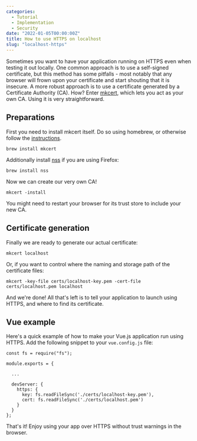 ```yaml
---
categories:
  - Tutorial
  - Implementation
  - Security
date: "2022-01-05T00:00:00Z"
title: How to use HTTPS on localhost
slug: "localhost-https"
---
```


Sometimes you want to have your application running on HTTPS even when testing it out locally. One common approach is to use a self-signed certificate, but this method has some pitfalls - most notably that any browser will frown upon your certificate and start shouting that it is insecure. A more robust approach is to use a certificate generated by a Certificate Authority (CA). How? Enter [mkcert](https://github.com/FiloSottile/mkcert), which lets you act as your own CA. Using it is very straightforward.

## Preparations

First you need to install mkcert itself. Do so using homebrew, or otherwise follow the [instructions](https://github.com/FiloSottile/mkcert#installation).

    brew install mkcert

Additionally install [nss](https://developer.mozilla.org/en-US/docs/Mozilla/Projects/NSS) if you are using Firefox:

    brew install nss

Now we can create our very own CA!

    mkcert -install

You might need to restart your browser for its trust store to include your new CA.

## Certificate generation

Finally we are ready to generate our actual certificate:

    mkcert localhost

Or, if you want to control where the naming and storage path of the certificate files:

    mkcert -key-file certs/localhost-key.pem -cert-file certs/localhost.pem localhost

And we're done! All that's left is to tell your application to launch using HTTPS, and where to find its certificate.

## Vue example

Here's a quick example of how to make your Vue.js application run using HTTPS.
Add the following snippet to your `vue.config.js` file:

```
const fs = require("fs");

module.exports = {
  
  ...

  devServer: {
    https: {
      key: fs.readFileSync('./certs/localhost-key.pem'),
      cert: fs.readFileSync('./certs/localhost.pem')
    }
  }
};
```

That's it! Enjoy using your app over HTTPS without trust warnings in the browser.
